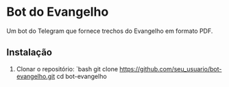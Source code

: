 # Bot do Evangelho

Um bot do Telegram que fornece trechos do Evangelho em formato PDF.

## Instalação

1. Clonar o repositório:
   `bash
   git clone https://github.com/seu_usuario/bot-evangelho.git
   cd bot-evangelho